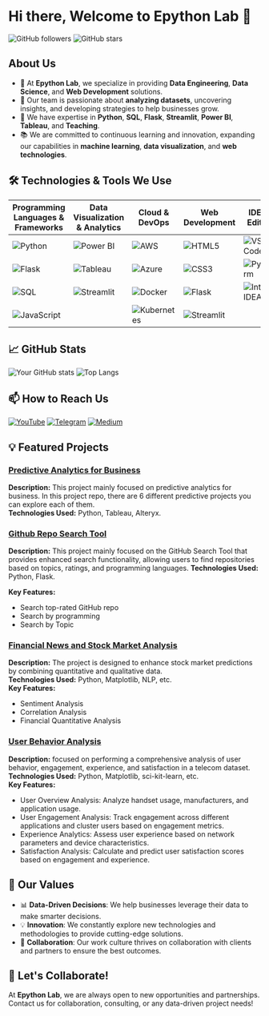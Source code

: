 
# Hi there, Welcome to Epython Lab 👋

![GitHub followers](https://img.shields.io/github/followers/epythonlab?label=Follow&style=social) ![GitHub stars](https://img.shields.io/github/stars/epythonlab?affiliations=OWNER%2CCOLLABORATOR&style=social)

## About Us
- 🌱 At **Epython Lab**, we specialize in providing **Data Engineering**, **Data Science**, and **Web Development** solutions.
- 💼 Our team is passionate about **analyzing datasets**, uncovering insights, and developing strategies to help businesses grow.
- 🚀 We have expertise in **Python**, **SQL**, **Flask**, **Streamlit**, **Power BI**, **Tableau**, and **Teaching**.
- 📚 We are committed to continuous learning and innovation, expanding our capabilities in **machine learning**, **data visualization**, and **web technologies**.

## 🛠️ Technologies & Tools We Use

| Programming Languages & Frameworks | Data Visualization & Analytics | Cloud & DevOps | Web Development | IDEs & Editors |
| ----------------------------------- | ------------------------------ | -------------- | --------------- | -------------- |
| ![Python](https://img.shields.io/badge/Python-3670A0?style=for-the-badge&logo=python&logoColor=ffdd54) | ![Power BI](https://img.shields.io/badge/PowerBI-F2C811?style=for-the-badge&logo=powerbi&logoColor=white) | ![AWS](https://img.shields.io/badge/AWS-FF9900?style=for-the-badge&logo=amazon-aws&logoColor=white) | ![HTML5](https://img.shields.io/badge/HTML5-E34F26?style=for-the-badge&logo=html5&logoColor=white) | ![VS Code](https://img.shields.io/badge/VS%20Code-007ACC?style=for-the-badge&logo=visual-studio-code&logoColor=white) |
| ![Flask](https://img.shields.io/badge/Flask-000000?style=for-the-badge&logo=flask&logoColor=white) | ![Tableau](https://img.shields.io/badge/Tableau-E97627?style=for-the-badge&logo=tableau&logoColor=white) | ![Azure](https://img.shields.io/badge/Microsoft%20Azure-0089D6?style=for-the-badge&logo=microsoft-azure&logoColor=white) | ![CSS3](https://img.shields.io/badge/CSS3-1572B6?style=for-the-badge&logo=css3&logoColor=white) | ![PyCharm](https://img.shields.io/badge/PyCharm-000000?style=for-the-badge&logo=pycharm&logoColor=white) |
| ![SQL](https://img.shields.io/badge/SQL-02569B?style=for-the-badge&logo=postgresql&logoColor=white) | ![Streamlit](https://img.shields.io/badge/Streamlit-FF4B4B?style=for-the-badge&logo=streamlit&logoColor=white) | ![Docker](https://img.shields.io/badge/Docker-2496ED?style=for-the-badge&logo=docker&logoColor=white) | ![Flask](https://img.shields.io/badge/Flask-000000?style=for-the-badge&logo=flask&logoColor=white) | ![IntelliJ IDEA](https://img.shields.io/badge/IntelliJ%20IDEA-000000?style=for-the-badge&logo=intellij-idea&logoColor=white) |
| ![JavaScript](https://img.shields.io/badge/JavaScript-F7DF1E?style=for-the-badge&logo=javascript&logoColor=black) | | ![Kubernetes](https://img.shields.io/badge/Kubernetes-326CE5?style=for-the-badge&logo=kubernetes&logoColor=white) | ![Streamlit](https://img.shields.io/badge/Streamlit-FF4B4B?style=for-the-badge&logo=streamlit&logoColor=white) | |
## 📈 GitHub Stats
![Your GitHub stats](https://github-readme-stats.vercel.app/api?username=epythonlab&show_icons=true&theme=radical)
![Top Langs](https://github-readme-stats.vercel.app/api/top-langs/?username=epythonlab&layout=compact&theme=radical)

## 📫 How to Reach Us
[![YouTube](https://img.shields.io/badge/YouTube-FF0000?style=for-the-badge&logo=youtube&logoColor=white)](https://www.youtube.com/epythonlab)
[![Telegram](https://img.shields.io/badge/Telegram-2CA5E0?style=for-the-badge&logo=telegram&logoColor=white)](https://t.mem/epythonlab)
[![Medium](https://img.shields.io/badge/Medium-12100E?style=for-the-badge&logo=medium&logoColor=white)](https://medium.com/@epythonlab)

## 💡 Featured Projects
### [Predictive Analytics for Business](https://github.com/epythonlab/Predictive-analytics-for-business)
**Description:** This project mainly focused on predictive analytics for business. In this project repo, there are 6 different predictive projects you can explore each of them.  
**Technologies Used:** Python, Tableau, Alteryx.

### [Github Repo Search Tool](https://github.com/epythonlab/github-search-tool)
**Description:** This project mainly focused on the GitHub Search Tool that provides enhanced search functionality, allowing users to find repositories based on topics, ratings, and programming languages.
**Technologies Used:** Python, Flask.

**Key Features:**
- Search top-rated GitHub repo
- Search by programming
- Search by Topic



### [Financial News and Stock Market Analysis](https://github.com/epythonlab/aim10academy-week1-challenge)
**Description:** The project is designed to enhance stock market predictions by combining quantitative and qualitative data.  
**Technologies Used:** Python, Matplotlib, NLP, etc.  
**Key Features:**
- Sentiment Analysis
- Correlation Analysis
- Financial Quantitative Analysis

### [User Behavior Analysis](https://github.com/epythonlab/10academy-aim-week2-challenge)
**Description:** focused on performing a comprehensive analysis of user behavior, engagement, experience, and satisfaction in a telecom dataset.  
**Technologies Used:** Python, Matplotlib, sci-kit-learn, etc.  
**Key Features:**
- User Overview Analysis: Analyze handset usage, manufacturers, and application usage.
- User Engagement Analysis: Track engagement across different applications and cluster users based on engagement metrics.
- Experience Analytics: Assess user experience based on network parameters and device characteristics.
- Satisfaction Analysis: Calculate and predict user satisfaction scores based on engagement and experience.

## 🎨 Our Values
- 📊 **Data-Driven Decisions**: We help businesses leverage their data to make smarter decisions.
- 💡 **Innovation**: We constantly explore new technologies and methodologies to provide cutting-edge solutions.
- 🤝 **Collaboration**: Our work culture thrives on collaboration with clients and partners to ensure the best outcomes.

## 💬 Let's Collaborate!
At **Epython Lab**, we are always open to new opportunities and partnerships. Contact us for collaboration, consulting, or any data-driven project needs!

